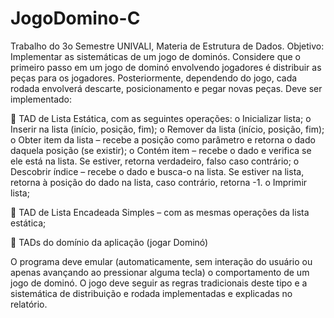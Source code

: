 # JogoDomino-C
  Trabalho do 3o Semestre UNIVALI, Materia de Estrutura de Dados.
  Objetivo: Implementar as sistemáticas de um jogo de dominós. Considere que o primeiro passo em um jogo de dominó envolvendo jogadores é distribuir as peças para os jogadores. Posteriormente, dependendo do jogo, cada rodada envolverá descarte, posicionamento e pegar novas peças.
Deve ser implementado:

 TAD de Lista Estática, com as seguintes operações:
  o Inicializar lista;
  o Inserir na lista (início, posição, fim);
  o Remover da lista (início, posição, fim);
  o Obter item da lista – recebe a posição como parâmetro e retorna o dado daquela
posição (se existir);
  o Contém item – recebe o dado e verifica se ele está na lista. Se estiver, retorna
verdadeiro, falso caso contrário;
  o Descobrir índice – recebe o dado e busca-o na lista. Se estiver na lista, retorna à
posição do dado na lista, caso contrário, retorna -1.
  o Imprimir lista;

 TAD de Lista Encadeada Simples – com as mesmas operações da lista estática;

 TADs do domínio da aplicação (jogar Dominó)

O programa deve emular (automaticamente, sem interação do usuário ou apenas avançando ao pressionar alguma tecla) o comportamento de um jogo de dominó. O jogo deve seguir as regras tradicionais deste tipo e a sistemática de distribuição e rodada implementadas e explicadas no relatório.
